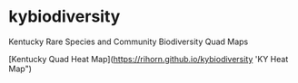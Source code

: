 # kybiodiversity
Kentucky Rare Species and Community Biodiversity Quad Maps

[Kentucky Quad Heat Map](https://rihorn.github.io/kybiodiversity 'KY Heat Map")
